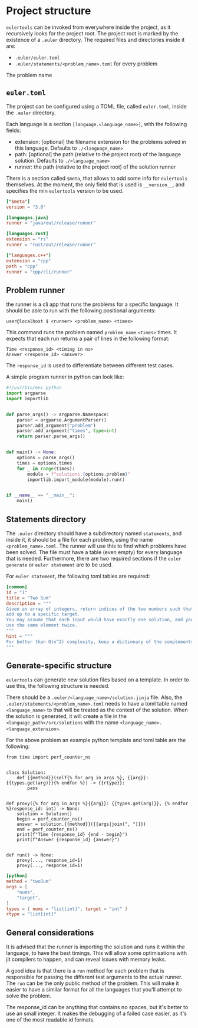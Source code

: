 # Project structure

`eulertools` can be invoked from everywhere inside the project, as it
recursively looks for the project root. The project root is marked by
the existence of a `.euler` directory. The required files and directories
inside it are:

-   `.euler/euler.toml`
-   `.euler/statements/<problem_name>.toml` for every problem

The problem name

## `euler.toml`

The project can be configured using a TOML file, called `euler.toml`,
inside the `.euler` directory.

Each language is a section `[language.<language_name>]`, with the
following fields:

-   extension: \[optional\] the filename extension for the problems solved
    in this language. Defaults to `./<language_name>`
-   path: \[optional\] the path (relative to the project root)
    of the language solution. Defaults to `./<language_name>`
-   runner: the path (relative to the project root) of the solution runner

There is a section called `$meta`, that allows to add some info for `eulertools` themselves.
At the moment, the only field that is used is `__version__`, and specifies the min `eulertools`
version to be used.

```toml linenums="1" title="euler.toml"
["$meta"]
version = "3.0"

[languages.java]
runner = "java/out/release/runner"

[languages.rust]
extension = "rs"
runner = "rust/out/release/runner"

["languages.c++"]
extension = "cpp"
path = "cpp"
runner = "cpp/cli/runner"
```

## Problem runner

the runner is a cli app that runs the problems for a specific language. It should be able to run with the
following positional arguments:

```console
user@localhost $ <runner> <problem_name> <times>
```

This command runs the problem named `problem_name` `<times>` times.
It expects that each run returns a pair of lines in the following format:

```console linenums="1"
Time <response_id> <timing in ns>
Answer <response_id> <answer>
```

The `response_id` is used to differentiate between different test cases.

A simple program runner in python can look like:

```py linenums="1" title="Python runner"
#!/usr/bin/env python
import argparse
import importlib


def parse_args() -> argparse.Namespace:
    parser = argparse.ArgumentParser()
    parser.add_argument("problem")
    parser.add_argument("times", type=int)
    return parser.parse_args()


def main() -> None:
    options = parse_args()
    times = options.times
    for _ in range(times):
        module = f"solutions.{options.problem}"
        importlib.import_module(module).run()


if __name__ == "__main__":
    main()
```

## Statements directory

The `.euler` directory should have a subdirectory named `statements`, and inside it, it should be a file
for each problem, using the name `<problem_name>.toml`. The runner will use this to find which problems
have been solved. The file must have a table (even empty) for every language that is needed. Furthermore,
there are two required sections if the `euler generate` or `euler statement` are to be used.

For `euler statement`, the following toml tables are required:

```toml title="p0001.toml"
[common]
id = "1"
title = "Two Sum"
description = """
Given an array of integers, return indices of the two numbers such that they
add up to a specific target.
You may assume that each input would have exactly one solution, and you may not
use the same element twice.
"""
hint = """
For better than O(n^2) complexity, keep a dictionary of the complements.
"""
```

## Generate-specific structure

`eulertools` can generate new solution files based on a template. In order to use this, the following structure is
needed.

There should be a `.euler/<language_name>/solution.jinja` file. Also, the `.euler/statements/<problem_name>.toml`
needs to have a toml table named `<language_name>` to that will be treated as the context of the solution. When the solution
is generated, it will create a file in the `<language_path>/src/solutions` with the name `<language_name>.<language_extension>`.

For the above problem an example python template and toml table are the following:

```jinja title="solution.jinja"
from time import perf_counter_ns


class Solution:
    def {{method}}(self{% for arg in args %}, {{arg}}: {{types.get(arg)}}{% endfor %}) -> {{rtype}}:
        pass


def proxy({% for arg in args %}{{arg}}: {{types.get(arg)}}, {% endfor %}response_id: int) -> None:
    solution = Solution()
    begin = perf_counter_ns()
    answer = solution.{{method}}({{args|join(", ")}})
    end = perf_counter_ns()
    print(f"Time {response_id} {end - begin}")
    print(f"Answer {response_id} {answer}")


def run() -> None:
    proxy(..., response_id=1)
    proxy(..., response_id=1)
```

```toml title="p0001.toml"
[python]
method = "twoSum"
args = [
    "nums",
    "target",
]
types = { nums = "list[int]", target = "int" }
rtype = "list[int]"
```

## General considerations

It is advised that the runner is importing the solution and runs it within the language, to
have the best timings. This will allow some optimisations with jit compilers to happen, and can
reveal issues with memory leaks.

A good idea is that there is a `run` method for each problem that is responsible for passing
the different test arguments to the actual runner. The `run` can be the only public method of the
problem. This will make it easier to have a similar format for all the languages that you'll attempt
to solve the problem.

The response_id can be anything that contains no spaces, but it's better to use an small integer.
It makes the debugging of a failed case easier, as it's one of the most readable id formats.
